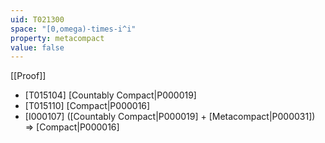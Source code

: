 ```yaml
---
uid: T021300
space: "[0,omega)-times-i^i"
property: metacompact
value: false
---
```

[[Proof]]

* [T015104] [Countably Compact|P000019]
* [T015110] [Compact|P000016]
* [I000107] ([Countably Compact|P000019] + [Metacompact|P000031]) => [Compact|P000016]


